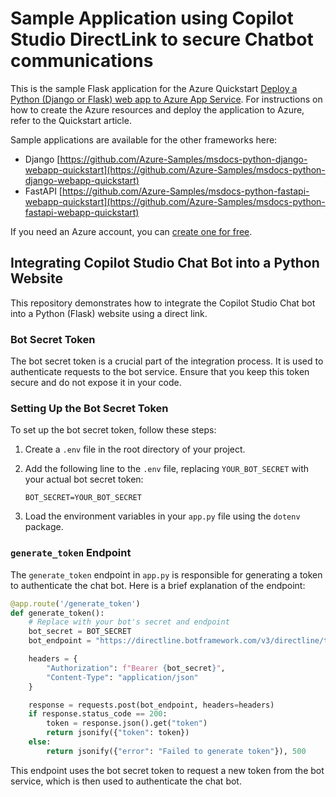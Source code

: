 # Sample Application using Copilot Studio DirectLink to secure Chatbot communications

This is the sample Flask application for the Azure Quickstart [Deploy a Python (Django or Flask) web app to Azure App Service](https://docs.microsoft.com/en-us/azure/app-service/quickstart-python). For instructions on how to create the Azure resources and deploy the application to Azure, refer to the Quickstart article.

Sample applications are available for the other frameworks here:

* Django [https://github.com/Azure-Samples/msdocs-python-django-webapp-quickstart](https://github.com/Azure-Samples/msdocs-python-django-webapp-quickstart)
* FastAPI [https://github.com/Azure-Samples/msdocs-python-fastapi-webapp-quickstart](https://github.com/Azure-Samples/msdocs-python-fastapi-webapp-quickstart)

If you need an Azure account, you can [create one for free](https://azure.microsoft.com/en-us/free/).

## Integrating Copilot Studio Chat Bot into a Python Website

This repository demonstrates how to integrate the Copilot Studio Chat bot into a Python (Flask) website using a direct link.

### Bot Secret Token

The bot secret token is a crucial part of the integration process. It is used to authenticate requests to the bot service. Ensure that you keep this token secure and do not expose it in your code.

### Setting Up the Bot Secret Token

To set up the bot secret token, follow these steps:

1. Create a `.env` file in the root directory of your project.
2. Add the following line to the `.env` file, replacing `YOUR_BOT_SECRET` with your actual bot secret token:

   ```
   BOT_SECRET=YOUR_BOT_SECRET
   ```

3. Load the environment variables in your `app.py` file using the `dotenv` package.

### `generate_token` Endpoint

The `generate_token` endpoint in `app.py` is responsible for generating a token to authenticate the chat bot. Here is a brief explanation of the endpoint:

```python
@app.route('/generate_token')
def generate_token():
    # Replace with your bot's secret and endpoint
    bot_secret = BOT_SECRET
    bot_endpoint = "https://directline.botframework.com/v3/directline/tokens/generate"

    headers = {
        "Authorization": f"Bearer {bot_secret}",
        "Content-Type": "application/json"
    }

    response = requests.post(bot_endpoint, headers=headers)
    if response.status_code == 200:
        token = response.json().get("token")
        return jsonify({"token": token})
    else:
        return jsonify({"error": "Failed to generate token"}), 500
```

This endpoint uses the bot secret token to request a new token from the bot service, which is then used to authenticate the chat bot.
